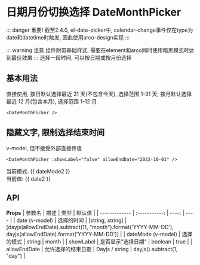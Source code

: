 # 日期月份切换选择 DateMonthPicker

::: danger 重要!
截至2.4.0, el-date-picker中, calendar-change事件仅在type为date和datetime时触发, 因此使用arco-design实现
:::

::: warning 注意
组件附带基础样式, 需要在element和arco同时使用暗黑模式时达到最佳效果
:::
选择一段时间, 可以按日期或按月份选择

<script setup>
import {ref} from 'vue'
import { useDark } from "@vueuse/core";
import dayjs from 'dayjs'
// element-plus设置暗黑模式
useDark({
  initialValue: "dark",
});
// arco-design设置暗黑模式
useDark({
  selector: "body",
  attribute: "arco-theme",
  initialValue: "dark",
});

const date2 = ref([])
const dateMode2 = ref('month')
</script>

## 基本用法

直接使用, 按日默认选择最近 31 天(不包含今天), 选择范围 1-31 天; 按月默认选择最近 12 月(包含本月), 选择范围 1-12 月

```js{4}
<DateMonthPicker />
```

<DateMonthPicker />

## 隐藏文字, 限制选择结束时间

v-model, 但不接受外部直接传值

```js{4}
<DateMonthPicker :showLabel="false" allowEndDate="2022-10-01" />
```
<div>当前模式: {{ dateMode2 }}</div>
<div>当前值: {{ date2 }}</div>
<DateMonthPicker v-model:date="date2" v-model:dateMode="dateMode2" :showLabel="false" allowEndDate="2022-10-01" />

## API

**Props**
| 参数名 | 描述 | 类型 | 默认值 |
| ------------- | :-----------: | ----: | ---- |
| date (v-model) | 选择的时间 | [string, string] | [dayjs(allowEndDate).subtract(11, "month").format('YYYY-MM-DD'), dayjs(allowEndDate).format('YYYY-MM-DD')] |
| dateMode (v-model) | 选择的模式 | string | month |
| showLabel | 是否显示"选择日期" | boolean | true |
| allowEndDate | 允许选择的结束日期 | Dayjs / string | dayjs().subtract(1, "day") |
